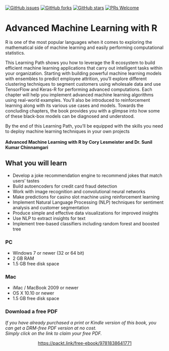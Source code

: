 [![GitHub issues](https://img.shields.io/github/issues/PacktPublishing/Advanced-Machine-Learning-with-R.svg)](https://github.com/PacktPublishing/Advanced-Machine-Learning-with-R/issues)
[![GitHub forks](https://img.shields.io/github/forks/PacktPublishing/Advanced-Machine-Learning-with-R.svg)](https://github.com/PacktPublishing/Advanced-Machine-Learning-with-R/network)
[![GitHub stars](https://img.shields.io/github/stars/PacktPublishing/Advanced-Machine-Learning-with-R.svg)](https://github.com/PacktPublishing/Advanced-Machine-Learning-with-R/stargazers)
[![PRs Welcome](https://img.shields.io/badge/PRs-welcome-brightgreen.svg)](https://github.com/PacktPublishing/Advanced-Machine-Learning-with-R/pulls)

# Advanced Machine Learning with R
R is one of the most popular languages when it comes to exploring the mathematical side of machine learning and easily performing computational statistics. 

This Learning Path shows you how to leverage the R ecosystem to build efficient machine learning applications that carry out intelligent tasks within your organization. Starting with building powerful machine learning models with ensembles to predict employee attrition, you’ll explore different clustering techniques to segment customers using wholesale data and use TensorFlow and Keras-R for performing advanced computations. Each chapter will help you implement advanced machine learning algorithms using real-world examples. You’ll also be introduced to reinforcement learning along with its various use cases and models. Towards the concluding chapters, the book provides you with a glimpse into how some of these black-box models can be diagnosed and understood. 

By the end of this Learning Path, you’ll be equipped with the skills you need to deploy machine learning techniques in your own projects
<br><br>
**Advanced Machine Learning with R by Cory Lesmeister and Dr. Sunil Kumar Chinnamgari**

## What you will learn
* Develop a joke recommendation engine to recommend jokes that match users’ tastes
* Build autoencoders for credit card fraud detection
* Work with image recognition and convolutional neural networks
* Make predictions for casino slot machine using reinforcement learning
* Implement Natural Language Processing (NLP) techniques for sentiment analysis and customer segmentation
* Produce simple and effective data visualizations for improved insights
* Use NLP to extract insights for text
* Implement tree-based classifiers including random forest and boosted tree

### PC
* Windows 7 or newer (32 or 64 bit)
* 2 GB RAM
* 1.5 GB free disk space

### Mac
* iMac / MacBook 2009 or newer
* OS X 10.10 or newer
* 1.5 GB free disk space


### Download a free PDF

 <i>If you have already purchased a print or Kindle version of this book, you can get a DRM-free PDF version at no cost.<br>Simply click on the link to claim your free PDF.</i>
<p align="center"> <a href="https://packt.link/free-ebook/9781838641771">https://packt.link/free-ebook/9781838641771 </a> </p>
